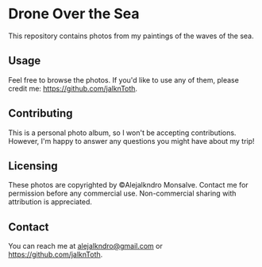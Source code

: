 # Drone Over the Sea

This repository contains photos from my paintings of the waves of the sea.

## Usage

Feel free to browse the photos.  If you'd like to use any of them, please credit me: https://github.com/jalknToth.

## Contributing

This is a personal photo album, so I won't be accepting contributions.  However, I'm happy to answer any questions you might have about my trip!

## Licensing

These photos are copyrighted by ©Alejalkndro Monsalve.  Contact me for permission before any commercial use.  Non-commercial sharing with attribution is appreciated.

## Contact

You can reach me at alejalkndro@gmail.com or https://github.com/jalknToth.
